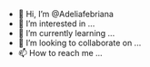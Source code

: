 - 👋 Hi, I’m @Adeliafebriana
- 👀 I’m interested in ...
- 🌱 I’m currently learning ...
- 💞️ I’m looking to collaborate on ...
- 📫 How to reach me ...

<!---
Adeliafebriana/Adeliafebriana is a ✨ special ✨ repository because its `README.md` (this file) appears on your GitHub profile.
You can click the Preview link to take a look at your changes.
--->
